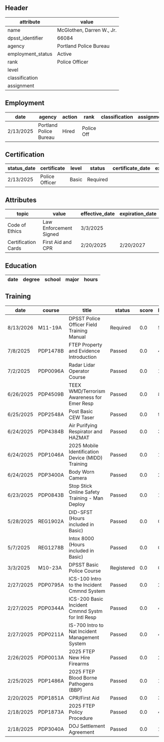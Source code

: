 ## Header
| attribute | value |
| --------- | ----- |
| name | McGlothen, Darren W., Jr. |
| dpsst_identifier | 66084 |
| agency | Portland Police Bureau |
| employment_status | Active |
| rank | Police Officer |
| level |  |
| classification |  |
| assignment |  |
## Employment
| date | agency | action | rank | classification | assignment |
| ---- | ------ | ------ | ---- | -------------- | ---------- |
| 2/13/2025 | Portland Police Bureau | Hired | Police Off |  |  |
## Certification
| status_date | certificate | level | status | certificate_date | expiration_date | probation_date |
| ----------- | ----------- | ----- | ------ | ---------------- | --------------- | -------------- |
| 2/13/2025 | Police Officer | Basic | Required |  |  | 8/13/2026 |
## Attributes
| topic | value | effective_date | expiration_date |
| ----- | ----- | -------------- | --------------- |
| Code of Ethics | Law Enforcement Signed | 3/3/2025 |  |
| Certification Cards | First Aid and CPR | 2/20/2025 | 2/20/2027 |
## Education
| date | degree | school | major | hours |
| ---- | ------ | ------ | ----- | ----- |
## Training
| date | course | title | status | score | hours |
| ---- | ------ | ----- | ------ | ----- | ----- |
| 8/13/2026 | M11-19A | DPSST Police Officer Field Training Manual | Required | 0.0 | 50.00 |
| 7/8/2025 | PDP1478B | FTEP Property and Evidence Introduction | Passed | 0.0 | 4.00 |
| 7/2/2025 | PDP0096A | Radar Lidar Operator Course | Passed | 0.0 | 14.00 |
| 6/26/2025 | PDP4509B | TEEX WMD/Terrorism Awareness for Emer Resp | Passed | 0.0 | 8.00 |
| 6/25/2025 | PDP2548A | Post Basic CEW Taser | Passed | 0.0 | 9.00 |
| 6/24/2025 | PDP4384B | Air Purifying Respirator and HAZMAT | Passed | 0.0 | 3.00 |
| 6/24/2025 | PDP1046A | 2025 Mobile Identification Device (MIDD) Training | Passed | 0.0 | 1.00 |
| 6/24/2025 | PDP3400A | Body Worn Camera | Passed | 0.0 | 2.00 |
| 6/23/2025 | PDP0843B | Stop Stick Online Safety Training - Man Deploy | Passed | 0.0 | 1.00 |
| 5/28/2025 | REG1902A | DID-SFST (Hours included in Basic) | Passed | 0.0 | 0.00 |
| 5/7/2025 | REG1278B | Intox 8000 (Hours included in Basic) | Passed | 0.0 | 0.00 |
| 3/3/2025 | M10-23A | DPSST Basic Police Course | Registered | 0.0 | 0.00 |
| 2/27/2025 | PDP0795A | ICS-100 Intro to the Incident Cmmnd System | Passed | 0.0 | 2.00 |
| 2/27/2025 | PDP0344A | ICS-200 Basic Incident Cmmnd Systm for Intl Resp | Passed | 0.0 | 4.00 |
| 2/27/2025 | PDP0211A | IS-700 Intro to Nat Incident Management System | Passed | 0.0 | 4.00 |
| 2/26/2025 | PDP0013A | 2025 FTEP New Hire Firearms | Passed | 0.0 | 25.00 |
| 2/25/2025 | PDP1486A | 2025 FTEP Blood Borne Pathogens (BBP) | Passed | 0.0 | 1.50 |
| 2/20/2025 | PDP1851A | CPR/First Aid | Passed | 0.0 | 3.00 |
| 2/18/2025 | PDP1873A | 2025 FTEP Policy  Procedure | Passed | 0.0 | 4.00 |
| 2/18/2025 | PDP3040A | DOJ Settlement Agreement | Passed | 0.0 | 1.00 |
